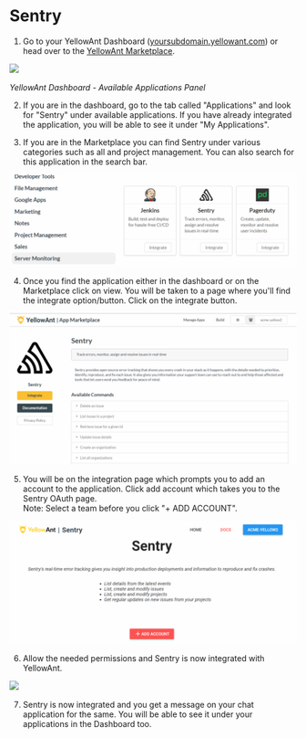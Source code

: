 # Sentry

1. Go to your YellowAnt Dashboard \([yoursubdomain.yellowant.com](https://github.com/yellowanthq/yellowant-help-center/tree/bdad19066023aa6a8b667a1d6f05b72945b49759/yoursubdomain.yellowant.com)\) or head over to the [YellowAnt Marketplace](https://www.yellowant.com/marketplace). 

![](../../.gitbook/assets/image%20%283%29.png)

_YellowAnt Dashboard - Available Applications Panel_

2. If you are in the dashboard, go to the tab called "Applications" and look for "Sentry" under available applications. If you have already integrated the application, you will be able to see it under "My Applications".

3. If you are in the Marketplace you can find Sentry under various categories such as all and project management. You can also search for this application in the search bar.  


![](../../.gitbook/assets/image%20%2895%29.png)

4. Once you find the application either in the dashboard or on the Marketplace click on view. You will be taken to a page where you'll find the integrate option/button. Click on the integrate button.  


![](../../.gitbook/assets/image%20%28256%29.png)

5. You will be on the integration page which prompts you to add an account to the application. Click add account which takes you to the Sentry OAuth page.  
Note: Select a team before you click "+ ADD ACCOUNT".  


![](../../.gitbook/assets/image%20%28237%29.png)

6. Allow the needed permissions and Sentry is now integrated with YellowAnt.

![](../../.gitbook/assets/sentry5.png)

7. Sentry is now integrated and you get a message on your chat application for the same. You will be able to see it under your applications in the Dashboard too.

